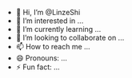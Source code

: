 - 👋 Hi, I’m @LinzeShi
- 👀 I’m interested in ...
- 🌱 I’m currently learning ...
- 💞️ I’m looking to collaborate on ...
- 📫 How to reach me ...
- 😄 Pronouns: ...
- ⚡ Fun fact: ...

<!---
LinzeShi/LinzeShi is a ✨ special ✨ repository because its `README.md` (this file) appears on your GitHub profile.
You can click the Preview link to take a look at your changes.
--->
